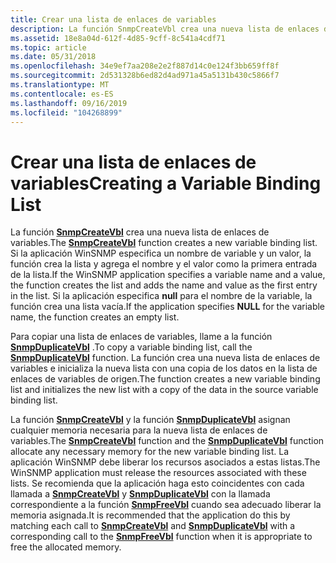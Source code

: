```yaml
---
title: Crear una lista de enlaces de variables
description: La función SnmpCreateVbl crea una nueva lista de enlaces de variables.
ms.assetid: 18e8a04d-612f-4d85-9cff-8c541a4cdf71
ms.topic: article
ms.date: 05/31/2018
ms.openlocfilehash: 34e9ef7aa208e2e2f887d14c0e124f3bb659ff8f
ms.sourcegitcommit: 2d531328b6ed82d4ad971a45a5131b430c5866f7
ms.translationtype: MT
ms.contentlocale: es-ES
ms.lasthandoff: 09/16/2019
ms.locfileid: "104268899"
---
```

# <a name="creating-a-variable-binding-list"></a><span data-ttu-id="89c9a-103">Crear una lista de enlaces de variables</span><span class="sxs-lookup"><span data-stu-id="89c9a-103">Creating a Variable Binding List</span></span>

<span data-ttu-id="89c9a-104">La función [**SnmpCreateVbl**](/windows/desktop/api/Winsnmp/nf-winsnmp-snmpcreatevbl) crea una nueva lista de enlaces de variables.</span><span class="sxs-lookup"><span data-stu-id="89c9a-104">The [**SnmpCreateVbl**](/windows/desktop/api/Winsnmp/nf-winsnmp-snmpcreatevbl) function creates a new variable binding list.</span></span> <span data-ttu-id="89c9a-105">Si la aplicación WinSNMP especifica un nombre de variable y un valor, la función crea la lista y agrega el nombre y el valor como la primera entrada de la lista.</span><span class="sxs-lookup"><span data-stu-id="89c9a-105">If the WinSNMP application specifies a variable name and a value, the function creates the list and adds the name and value as the first entry in the list.</span></span> <span data-ttu-id="89c9a-106">Si la aplicación especifica **null** para el nombre de la variable, la función crea una lista vacía.</span><span class="sxs-lookup"><span data-stu-id="89c9a-106">If the application specifies **NULL** for the variable name, the function creates an empty list.</span></span>

<span data-ttu-id="89c9a-107">Para copiar una lista de enlaces de variables, llame a la función [**SnmpDuplicateVbl**](/windows/desktop/api/Winsnmp/nf-winsnmp-snmpduplicatevbl) .</span><span class="sxs-lookup"><span data-stu-id="89c9a-107">To copy a variable binding list, call the [**SnmpDuplicateVbl**](/windows/desktop/api/Winsnmp/nf-winsnmp-snmpduplicatevbl) function.</span></span> <span data-ttu-id="89c9a-108">La función crea una nueva lista de enlaces de variables e inicializa la nueva lista con una copia de los datos en la lista de enlaces de variables de origen.</span><span class="sxs-lookup"><span data-stu-id="89c9a-108">The function creates a new variable binding list and initializes the new list with a copy of the data in the source variable binding list.</span></span>

<span data-ttu-id="89c9a-109">La función [**SnmpCreateVbl**](/windows/desktop/api/Winsnmp/nf-winsnmp-snmpcreatevbl) y la función [**SnmpDuplicateVbl**](/windows/desktop/api/Winsnmp/nf-winsnmp-snmpduplicatevbl) asignan cualquier memoria necesaria para la nueva lista de enlaces de variables.</span><span class="sxs-lookup"><span data-stu-id="89c9a-109">The [**SnmpCreateVbl**](/windows/desktop/api/Winsnmp/nf-winsnmp-snmpcreatevbl) function and the [**SnmpDuplicateVbl**](/windows/desktop/api/Winsnmp/nf-winsnmp-snmpduplicatevbl) function allocate any necessary memory for the new variable binding list.</span></span> <span data-ttu-id="89c9a-110">La aplicación WinSNMP debe liberar los recursos asociados a estas listas.</span><span class="sxs-lookup"><span data-stu-id="89c9a-110">The WinSNMP application must release the resources associated with these lists.</span></span> <span data-ttu-id="89c9a-111">Se recomienda que la aplicación haga esto coincidentes con cada llamada a [**SnmpCreateVbl**](/windows/desktop/api/Winsnmp/nf-winsnmp-snmpcreatevbl) y [**SnmpDuplicateVbl**](/windows/desktop/api/Winsnmp/nf-winsnmp-snmpduplicatevbl) con la llamada correspondiente a la función [**SnmpFreeVbl**](/windows/desktop/api/Winsnmp/nf-winsnmp-snmpfreevbl) cuando sea adecuado liberar la memoria asignada.</span><span class="sxs-lookup"><span data-stu-id="89c9a-111">It is recommended that the application do this by matching each call to [**SnmpCreateVbl**](/windows/desktop/api/Winsnmp/nf-winsnmp-snmpcreatevbl) and [**SnmpDuplicateVbl**](/windows/desktop/api/Winsnmp/nf-winsnmp-snmpduplicatevbl) with a corresponding call to the [**SnmpFreeVbl**](/windows/desktop/api/Winsnmp/nf-winsnmp-snmpfreevbl) function when it is appropriate to free the allocated memory.</span></span>

 

 




